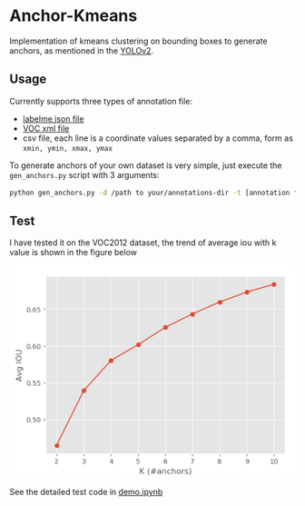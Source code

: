 # Anchor-Kmeans
Implementation of kmeans clustering on bounding boxes to generate anchors, as mentioned in the [YOLOv2](https://arxiv.org/abs/1612.08242).

## Usage
Currently supports three types of annotation file: 
- [labelme json file](https://github.com/wkentaro/labelme)
- [VOC xml file](https://pjreddie.com/projects/pascal-voc-dataset-mirror/)
- csv file, each line is a coordinate values separated by a comma,  form as `xmin, ymin, xmax, ymax`

To generate anchors of your own dataset is very simple, just execute the `gen_anchors.py` script with 3 arguments:

```bash
python gen_anchors.py -d /path to your/annotations-dir -t [annotation file type, defualt 'xml'] -k [num of clusters, default 5]
```

## Test

I have tested it on the VOC2012 dataset, the trend of average iou with k value is shown in the figure below

![](./imgs/avgiou.png)

See the detailed test code in [demo.ipynb](./demo.ipynb)

